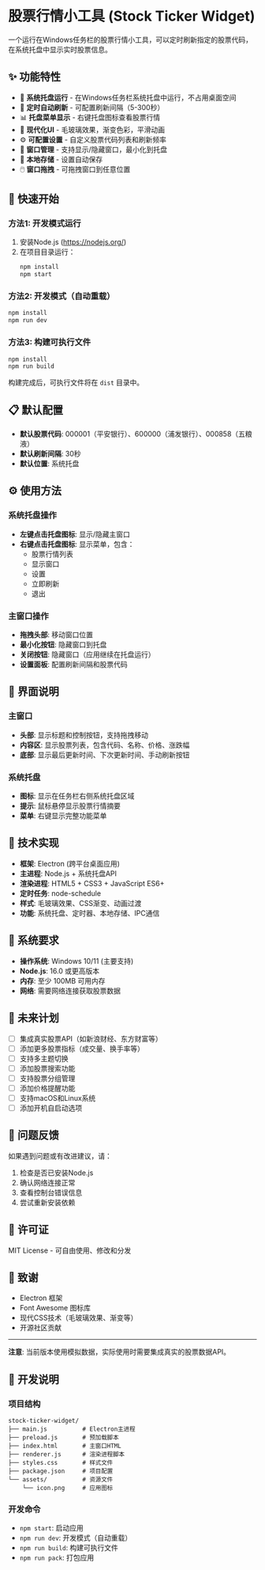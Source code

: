 # 股票行情小工具 (Stock Ticker Widget)

一个运行在Windows任务栏的股票行情小工具，可以定时刷新指定的股票代码，在系统托盘中显示实时股票信息。

## ✨ 功能特性

- 🎯 **系统托盘运行** - 在Windows任务栏系统托盘中运行，不占用桌面空间
- 🔄 **定时自动刷新** - 可配置刷新间隔（5-300秒）
- 📊 **托盘菜单显示** - 右键托盘图标查看股票行情
- 🎨 **现代化UI** - 毛玻璃效果，渐变色彩，平滑动画
- ⚙️ **可配置设置** - 自定义股票代码列表和刷新频率
- 📱 **窗口管理** - 支持显示/隐藏窗口，最小化到托盘
- 💾 **本地存储** - 设置自动保存
- 🖱️ **窗口拖拽** - 可拖拽窗口到任意位置

## 🚀 快速开始

### 方法1: 开发模式运行
1. 安装Node.js (https://nodejs.org/)
2. 在项目目录运行：
   ```bash
   npm install
   npm start
   ```

### 方法2: 开发模式（自动重载）
```bash
npm install
npm run dev
```

### 方法3: 构建可执行文件
```bash
npm install
npm run build
```
构建完成后，可执行文件将在 `dist` 目录中。

## 📋 默认配置

- **默认股票代码**: 000001（平安银行）、600000（浦发银行）、000858（五粮液）
- **默认刷新间隔**: 30秒
- **默认位置**: 系统托盘

## ⚙️ 使用方法

### 系统托盘操作
- **左键点击托盘图标**: 显示/隐藏主窗口
- **右键点击托盘图标**: 显示菜单，包含：
  - 股票行情列表
  - 显示窗口
  - 设置
  - 立即刷新
  - 退出

### 主窗口操作
- **拖拽头部**: 移动窗口位置
- **最小化按钮**: 隐藏窗口到托盘
- **关闭按钮**: 隐藏窗口（应用继续在托盘运行）
- **设置面板**: 配置刷新间隔和股票代码

## 🎨 界面说明

### 主窗口
- **头部**: 显示标题和控制按钮，支持拖拽移动
- **内容区**: 显示股票列表，包含代码、名称、价格、涨跌幅
- **底部**: 显示最后更新时间、下次更新时间、手动刷新按钮

### 系统托盘
- **图标**: 显示在任务栏右侧系统托盘区域
- **提示**: 鼠标悬停显示股票行情摘要
- **菜单**: 右键显示完整功能菜单

## 🔧 技术实现

- **框架**: Electron (跨平台桌面应用)
- **主进程**: Node.js + 系统托盘API
- **渲染进程**: HTML5 + CSS3 + JavaScript ES6+
- **定时任务**: node-schedule
- **样式**: 毛玻璃效果、CSS渐变、动画过渡
- **功能**: 系统托盘、定时器、本地存储、IPC通信

## 📱 系统要求

- **操作系统**: Windows 10/11 (主要支持)
- **Node.js**: 16.0 或更高版本
- **内存**: 至少 100MB 可用内存
- **网络**: 需要网络连接获取股票数据

## 🔮 未来计划

- [ ] 集成真实股票API（如新浪财经、东方财富等）
- [ ] 添加更多股票指标（成交量、换手率等）
- [ ] 支持多主题切换
- [ ] 添加股票搜索功能
- [ ] 支持股票分组管理
- [ ] 添加价格提醒功能
- [ ] 支持macOS和Linux系统
- [ ] 添加开机自启动选项

## 🐛 问题反馈

如果遇到问题或有改进建议，请：

1. 检查是否已安装Node.js
2. 确认网络连接正常
3. 查看控制台错误信息
4. 尝试重新安装依赖

## 📄 许可证

MIT License - 可自由使用、修改和分发

## 🙏 致谢

- Electron 框架
- Font Awesome 图标库
- 现代CSS技术（毛玻璃效果、渐变等）
- 开源社区贡献

---

**注意**: 当前版本使用模拟数据，实际使用时需要集成真实的股票数据API。

## 🔧 开发说明

### 项目结构
```
stock-ticker-widget/
├── main.js          # Electron主进程
├── preload.js       # 预加载脚本
├── index.html       # 主窗口HTML
├── renderer.js      # 渲染进程脚本
├── styles.css       # 样式文件
├── package.json     # 项目配置
└── assets/          # 资源文件
    └── icon.png     # 应用图标
```

### 开发命令
- `npm start`: 启动应用
- `npm run dev`: 开发模式（自动重载）
- `npm run build`: 构建可执行文件
- `npm run pack`: 打包应用
